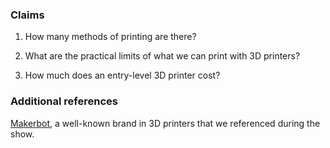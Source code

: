 ### Claims
1. How many methods of printing are there?

2. What are the practical limits of what we can print with 3D printers?

3. How much does an entry-level 3D printer cost?

### Additional references
[Makerbot](http://www.makerbot.com/), a well-known brand in 3D printers that we referenced during the show.
